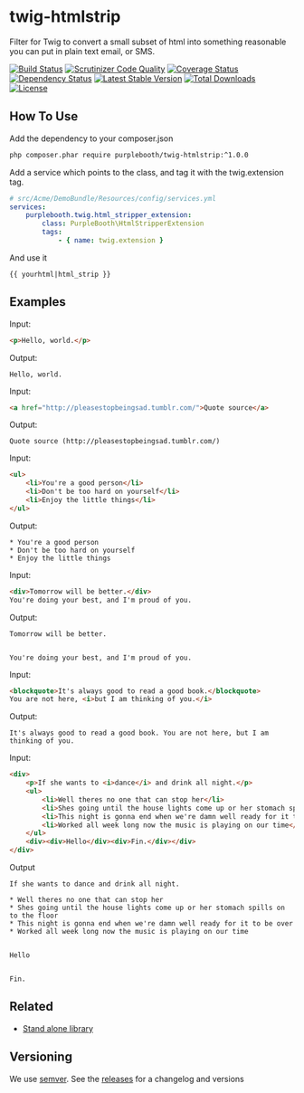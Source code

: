 twig-htmlstrip
==============

Filter for Twig to convert a small subset of html into something reasonable you can put in plain text email, or SMS.

[![Build Status](https://travis-ci.org/PurpleBooth/twig-htmlstrip.svg?branch=master)](https://travis-ci.org/PurpleBooth/twig-htmlstrip)
[![Scrutinizer Code Quality](https://scrutinizer-ci.com/g/PurpleBooth/twig-htmlstrip/badges/quality-score.png?b=master)](https://scrutinizer-ci.com/g/PurpleBooth/twig-htmlstrip/?branch=master)
[![Coverage Status](https://coveralls.io/repos/github/PurpleBooth/twig-htmlstrip/badge.svg?branch=master)](https://coveralls.io/github/PurpleBooth/twig-htmlstrip?branch=master)
[![Dependency Status](https://www.versioneye.com/user/projects/57952469b4e86c0037c9fcb6/badge.svg?style=flat-square)](https://www.versioneye.com/user/projects/57952469b4e86c0037c9fcb6)
[![Latest Stable Version](https://poser.pugx.org/purplebooth/twig-htmlstrip/v/stable)](https://packagist.org/packages/purplebooth/twig-htmlstrip)
[![Total Downloads](https://poser.pugx.org/purplebooth/twig-htmlstrip/downloads)](https://packagist.org/packages/purplebooth/twig-htmlstrip)
[![License](https://poser.pugx.org/purplebooth/twig-htmlstrip/license)](https://packagist.org/packages/purplebooth/twig-htmlstrip)

How To Use
----------

Add the dependency to your composer.json
```bash
php composer.phar require purplebooth/twig-htmlstrip:^1.0.0
```

Add a service which points to the class, and tag it with the twig.extension tag.
```yaml
# src/Acme/DemoBundle/Resources/config/services.yml
services:
    purplebooth.twig.html_stripper_extension:
        class: PurpleBooth\HtmlStripperExtension
        tags:
            - { name: twig.extension }
```

And use it
```twig
{{ yourhtml|html_strip }}
```

Examples
--------
Input:
```html
<p>Hello, world.</p>
```

Output:
```
Hello, world.
```

Input:
```html
<a href="http://pleasestopbeingsad.tumblr.com/">Quote source</a>
```

Output:
```
Quote source (http://pleasestopbeingsad.tumblr.com/)
```

Input:
```html
<ul>
    <li>You're a good person</li>
    <li>Don't be too hard on yourself</li>
    <li>Enjoy the little things</li>
</ul>
```

Output:
```
* You're a good person
* Don't be too hard on yourself
* Enjoy the little things
```

Input:
```html
<div>Tomorrow will be better.</div>
You're doing your best, and I'm proud of you.
```

Output:
```
Tomorrow will be better.


You're doing your best, and I'm proud of you.
```

Input:
```html
<blockquote>It's always good to read a good book.</blockquote>
You are not here, <i>but I am thinking of you.</i>
```

Output:
```
It's always good to read a good book. You are not here, but I am thinking of you.
```

Input:
```html
<div>
    <p>If she wants to <i>dance</i> and drink all night.</p>
    <ul>
        <li>Well theres no one that can stop her</li>
        <li>Shes going until the house lights come up or her stomach spills on to the floor</li>
        <li>This night is gonna end when we're damn well ready for it to be over</li>
        <li>Worked all week long now the music is playing on our time</li>
    </ul>
    <div><div>Hello</div><div>Fin.</div></div>
</div>
```

Output
```
If she wants to dance and drink all night.

* Well theres no one that can stop her
* Shes going until the house lights come up or her stomach spills on to the floor
* This night is gonna end when we're damn well ready for it to be over
* Worked all week long now the music is playing on our time


Hello


Fin.
```

Related
-------

* [Stand alone library](https://github.com/PurpleBooth/htmlstrip)

Versioning
----------

We use [semver](http://semver.org/). See the [releases](https://github.com/PurpleBooth/twig-htmlstrip/releases) for a changelog and versions
